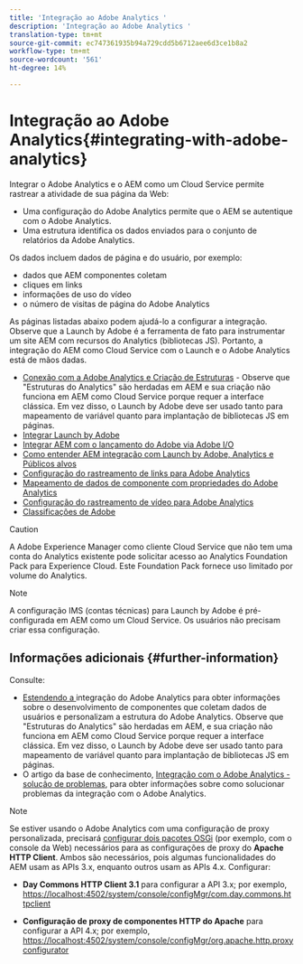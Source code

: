 ```yaml
---
title: 'Integração ao Adobe Analytics '
description: 'Integração ao Adobe Analytics '
translation-type: tm+mt
source-git-commit: ec747361935b94a729cdd5b6712aee6d3ce1b8a2
workflow-type: tm+mt
source-wordcount: '561'
ht-degree: 14%

---
```



# Integração ao Adobe Analytics{#integrating-with-adobe-analytics}

Integrar o Adobe Analytics e o AEM como um Cloud Service permite rastrear a atividade de sua página da Web:

* Uma configuração do Adobe Analytics permite que o AEM se autentique com o Adobe Analytics.
* Uma estrutura identifica os dados enviados para o conjunto de relatórios da Adobe Analytics.

Os dados incluem dados de página e do usuário, por exemplo:

* dados que AEM componentes coletam
* cliques em links
* informações de uso do vídeo
* o número de visitas de página do Adobe Analytics

As páginas listadas abaixo podem ajudá-lo a configurar a integração. Observe que a Launch by Adobe é a ferramenta de fato para instrumentar um site AEM com recursos do Analytics (bibliotecas JS). Portanto, a integração do AEM como Cloud Service com o Launch e o Adobe Analytics está de mãos dadas.

* [Conexão com a Adobe Analytics e Criação de Estruturas](https://docs.adobe.com/content/help/en/experience-manager-65/administering/integration/adobeanalytics-connect.html)  - Observe que &quot;Estruturas do Analytics&quot; são herdadas em AEM e sua criação não funciona em AEM como Cloud Service porque requer a interface clássica. Em vez disso, o Launch by Adobe deve ser usado tanto para mapeamento de variável quanto para implantação de bibliotecas JS em páginas.
* [Integrar Launch by Adobe](https://docs.adobe.com/content/help/en/experience-manager-learn/sites/integrations/adobe-launch-integration-tutorial-understand.html)
* [Integrar AEM com o lançamento do Adobe via Adobe I/O](https://helpx.adobe.com/experience-manager/using/aem_launch_adobeio_integration.html)
* [Como entender AEM integração com Launch by Adobe, Analytics e Públicos alvos](https://helpx.adobe.com/experience-manager/kt/integration/using/aem-launch-integration-tutorial-understand.html)
* [Configuração do rastreamento de links para Adobe Analytics](https://docs.adobe.com/content/help/en/experience-manager-65/administering/integration/adobeanalytics-link.html)
* [Mapeamento de dados de componente com propriedades do Adobe Analytics](https://docs.adobe.com/content/help/en/experience-manager-65/administering/integration/adobeanalytics-mapping.html)
* [Configuração do rastreamento de vídeo para Adobe Analytics](https://docs.adobe.com/content/help/en/experience-manager-65/administering/integration/adobeanalytics-video.html)
* [Classificações de Adobe](https://docs.adobe.com/content/help/en/experience-manager-65/administering/integration/adobeanalytics-classifications.html)

>[!CAUTION]
>
>A Adobe Experience Manager como cliente Cloud Service que não tem uma conta do Analytics existente pode solicitar acesso ao Analytics Foundation Pack para Experience Cloud.  Este Foundation Pack fornece uso limitado por volume do Analytics.

>[!NOTE]
>
>A configuração IMS (contas técnicas) para Launch by Adobe é pré-configurada em AEM como um Cloud Service. Os usuários não precisam criar essa configuração.

## Informações adicionais {#further-information}

Consulte:

* [Estendendo a ](https://docs.adobe.com/content/help/en/experience-manager-65/developing/extending-aem/extending-analytics/extending-analytics.html) integração do Adobe Analytics para obter informações sobre o desenvolvimento de componentes que coletam dados de usuários e personalizam a estrutura do Adobe Analytics. Observe que &quot;Estruturas do Analytics&quot; são herdadas em AEM, e sua criação não funciona em AEM como Cloud Service porque requer a interface clássica. Em vez disso, o Launch by Adobe deve ser usado tanto para mapeamento de variável quanto para implantação de bibliotecas JS em páginas.
* O artigo da base de conhecimento, [Integração com o Adobe Analytics - solução de problemas](https://helpx.adobe.com/experience-manager/kb/sitecatalystintegrationtroubleshooting.html), para obter informações sobre como solucionar problemas da integração com o Adobe Analytics.

>[!NOTE]
>
>Se estiver usando o Adobe Analytics com uma configuração de proxy personalizada, precisará [configurar dois pacotes OSGi](https://docs.adobe.com/content/help/en/experience-manager-65/deploying/configuring/configuring-osgi.html) (por exemplo, com o console da Web) necessários para as configurações de proxy do **Apache HTTP Client**. Ambos são necessários, pois algumas funcionalidades do AEM usam as APIs 3.x, enquanto outros usam as APIs 4.x. Configurar:
>
>* **Day Commons HTTP Client 3.1** para configurar a API 3.x;
>  por exemplo, [https://localhost:4502/system/console/configMgr/com.day.commons.httpclient](https://localhost:4502/system/console/configMgr/com.day.commons.httpclient)
>
>* **Configuração de proxy de componentes HTTP do Apache** para configurar a API 4.x;
>  por exemplo, [https://localhost:4502/system/console/configMgr/org.apache.http.proxyconfigurator](https://localhost:4502/system/console/configMgr/org.apache.http.proxyconfigurator)
>


